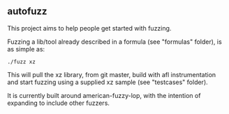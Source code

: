 ## autofuzz

This project aims to help people get started with fuzzing.

Fuzzing a lib/tool already described in a formula (see "formulas" folder),
is as simple as:

    ./fuzz xz

This will pull the xz library, from git master, build with afl instrumentation
and start fuzzing using a supplied xz sample (see "testcases" folder).

It is currently built around american-fuzzy-lop, with the intention of expanding
to include other fuzzers.
